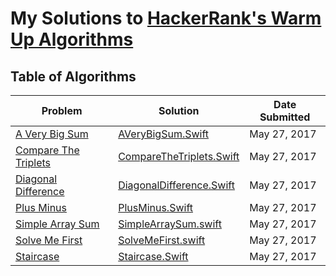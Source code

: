 # My Solutions to [HackerRank's Warm Up Algorithms](https://www.hackerrank.com/domains/algorithms/warmup)
## Table of Algorithms
| Problem | Solution | Date Submitted |
| ------- | -------- | -------- |
| [A Very Big Sum](https://www.hackerrank.com/challenges/a-very-big-sum) | [AVeryBigSum.Swift](A%20Very%20Big%20Sum/AVeryBigSum.swift) | May 27, 2017 |
| [Compare The Triplets](https://www.hackerrank.com/challenges/compate-the-triplets) | [CompareTheTriplets.Swift](A%20Very%20Big%20Sum/AVeryBigSum.swift) | May 27, 2017 |
| [Diagonal Difference](https://www.hackerrank.com/challenges/diagonal-difference) | [DiagonalDifference.Swift](Compare%20The%20Difference/CompareTheDifference.swift) | May 27, 2017 |
| [Plus Minus](https://www.hackerrank.com/challenges/plus-minus) | [PlusMinus.Swift](Plus%20Minus/PlusMinus.swift) | May 27, 2017 |
| [Simple Array Sum](https://www.hackerrank.com/challenges/simple-array-sum) | [SimpleArraySum.swift](Simple%20Array%20Sum/SimpleArraySum.swift) | May 27, 2017 |
| [Solve Me First](https://www.hackerrank.com/challenges/solve-me-first) | [SolveMeFirst.swift](Solve%20Me%20First/SolveMeFirst.swift)| May 27, 2017 |
| [Staircase](https://www.hackerrank.com/challenges/staircase) | [Staircase.Swift](Staircase/Staircase.swift) | May 27, 2017 |
